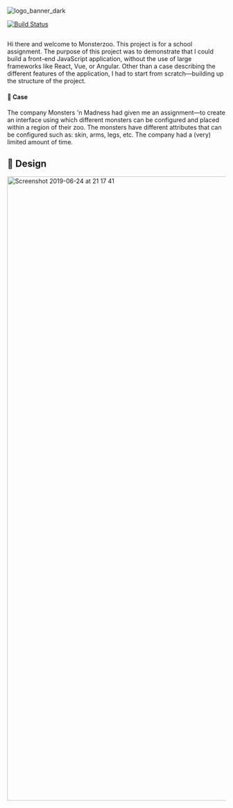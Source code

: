 ![logo_banner_dark](https://user-images.githubusercontent.com/15139826/60048553-a78c5f00-96cc-11e9-978a-f7fa3fc7073a.png)

[![Build Status](https://travis-ci.com/jessevdp/monsterzoo.svg?token=geXxnMMbgdhxHysLEFCj&branch=master)](https://travis-ci.com/jessevdp/monsterzoo)

<h2></h2>

Hi there and welcome to  Monsterzoo. This project is for a school assignment. The purpose of this project was to demonstrate that I could build a front-end JavaScript application, without the use of large frameworks like React, Vue, or Angular. Other than a case describing the different features of the application, I had to start from scratch—building up the structure of the project.

#### 📄 Case

The company Monsters 'n Madness had given me an assignment—to create an interface using which different monsters can be configured and placed within a region of their zoo. The monsters have different attributes that can be configured such as: skin, arms, legs, etc. The company had a (very) limited amount of time.

## 👀 Design

<img width="1440" alt="Screenshot 2019-06-24 at 21 17 41" src="https://user-images.githubusercontent.com/15139826/60051493-69df0480-96d3-11e9-82fc-0cc51a966793.png">
